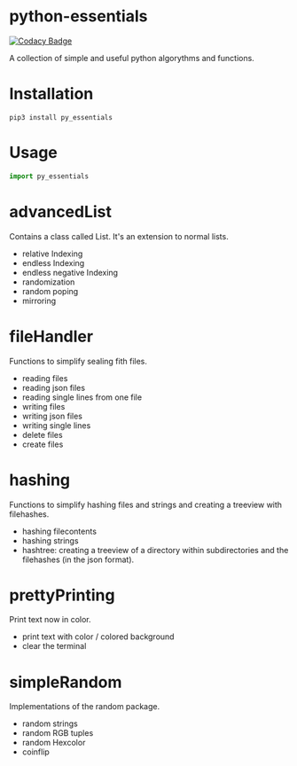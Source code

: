 # python-essentials

[![Codacy Badge](https://api.codacy.com/project/badge/Grade/325c1964496f405b8c186fc423732f61)](https://www.codacy.com/app/phyyyl/py_essentials?utm_source=github.com&amp;utm_medium=referral&amp;utm_content=phyyyl/py_essentials&amp;utm_campaign=Badge_Grade)

A collection of simple and useful python algorythms and functions.

# Installation
```shell
pip3 install py_essentials
```
# Usage
```python
import py_essentials
```
# advancedList
Contains a class called List. It's an extension to normal lists.
  - relative Indexing
  - endless Indexing
  - endless negative Indexing
  - randomization
  - random poping
  - mirroring

# fileHandler
Functions to simplify sealing fith files.
  - reading files
  - reading json files
  - reading single lines from one file
  - writing files
  - writing json files
  - writing single lines
  - delete files
  - create files

# hashing
Functions to simplify hashing files and strings and creating a treeview with filehashes.
  - hashing filecontents
  - hashing strings
  - hashtree: creating a treeview of a directory within subdirectories and the filehashes (in the json format).

# prettyPrinting
Print text now in color.
  - print text with color / colored background
  - clear the terminal

# simpleRandom
Implementations of the random package.
  - random strings
  - random RGB tuples
  - random Hexcolor
  - coinflip
  
